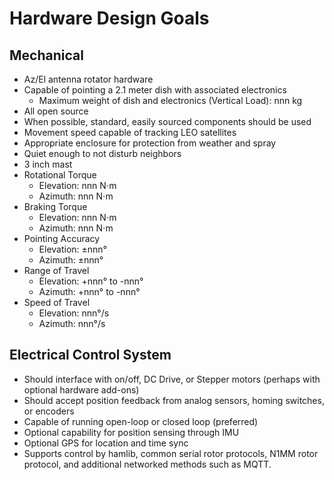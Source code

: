 # Hardware Design Goals

## Mechanical

* Az/El antenna rotator hardware
* Capable of pointing a 2.1 meter dish with associated electronics
  * Maximum weight of dish and electronics (Vertical Load): nnn kg
* All open source
* When possible, standard, easily sourced components should be used
* Movement speed capable of tracking LEO satellites
* Appropriate enclosure for protection from weather and spray
* Quiet enough to not disturb neighbors
* 3 inch mast
* Rotational Torque
  * Elevation: nnn N&sdot;m
  * Azimuth: nnn N&sdot;m
* Braking Torque
  * Elevation: nnn N&sdot;m
  * Azimuth: nnn N&sdot;m
* Pointing Accuracy
  * Elevation:  &pm;nnn&deg;
  * Azimuth: &pm;nnn&deg;
* Range of Travel
  * Elevation: +nnn&deg; to -nnn&deg;
  * Azimuth: +nnn&deg; to -nnn&deg;
* Speed of Travel
  * Elevation: nnn&deg;/s
  * Azimuth: nnn&deg;/s

## Electrical Control System

* Should interface with on/off, DC Drive, or Stepper motors (perhaps with optional hardware add-ons)
* Should accept position feedback from analog sensors, homing switches, or encoders
* Capable of running open-loop or closed loop (preferred)
* Optional capability for position sensing through IMU
* Optional GPS for location and time sync
* Supports control by hamlib, common serial rotor protocols, N1MM rotor protocol, and additional networked methods such as MQTT.


